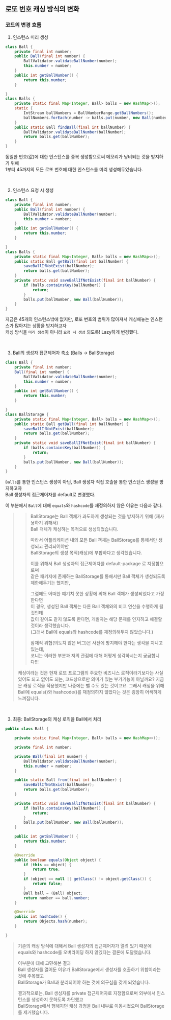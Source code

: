 ## 로또 번호 캐싱 방식의 변화

### 코드의 변경 흐름

1. 인스턴스 미리 생성
```java
class Ball {
    private final int number;
    public Ball(final int number) {
        BallValidator.validateBallNumber(number);
        this.number = number;
    }
    public int getBallNumber() {
        return this.number;
    }

}
class Balls {
    private static final Map<Integer, Ball> balls = new HashMap<>();
    static {
        IntStream ballNumbers = BallNumberRange.getBallNumbers();
        ballNumbers.forEach(number -> balls.put(number, new Ball(number)));
    }
    public static Ball findBall(final int ballNumber) {
        BallValidator.validateBallNumber(ballNumber);
        return balls.get(ballNumber);
    }
}
```
동일한 번호(값)에 대한 인스턴스를 중복 생성함으로써 메모리가 낭비되는 것을 방지하기 위해  
1부터 45까지의 모든 로또 번호에 대한 인스턴스를 미리 생성해두었습니다.

<br>

2. 인스턴스 요청 시 생성
```java
class Ball {
    private final int number;
    public Ball(final int number) {
        BallValidator.validateBallNumber(number);
        this.number = number;
    }
    public int getBallNumber() {
        return this.number;
    }

}
class Balls {
    private static final Map<Integer, Ball> balls = new HashMap<>();
    public static Ball getBall(final int ballNumber) {
        saveBallIfNotExist(ballNumber);
        return balls.get(ballNumber);
    }
    private static void saveBallIfNotExist(final int ballNumber) {
        if (balls.containsKey(ballNumber)) {
            return;
        }
        balls.put(ballNumber, new Ball(ballNumber));
    }
}
```
지금은 45개의 인스턴스밖에 없지만, 로또 번호의 범위가 많아져서 캐싱해놓는 인스턴스가 많아지는 상황을 방지하고자  
캐싱 방식을 `미리 생성`이 아니라 `요청 시 생성` 되도록! Lazy하게 변경했다.

<br>

3. Ball의 생성자 접근제어자 축소 (Balls -> BallStorage)
```java
class Ball {
    private final int number;
    Ball(final int number) {
        BallValidator.validateBallNumber(number);
        this.number = number;
    }
    public int getBallNumber() {
        return this.number;
    }

}
class BallStorage {
    private static final Map<Integer, Ball> balls = new HashMap<>();
    public static Ball getBall(final int ballNumber) {
        saveBallIfNotExist(ballNumber);
        return balls.get(ballNumber);
    }
    private static void saveBallIfNotExist(final int ballNumber) {
        if (balls.containsKey(ballNumber)) {
            return;
        }
        balls.put(ballNumber, new Ball(ballNumber));
    }
}
```
`Balls`를 통한 인스턴스 생성이 아닌, Ball 생성자 직접 호출을 통한 인스턴스 생성을 방지하고자  
Ball 생성자의 접근제어자를 default로 변경했다.

이 부분에서 `Ball`에 대해 `equals`와 `hashcode`를 재정의하지 않은 이유는 다음과 같다.

>> BallStorage는 Ball 객체가 과도하게 생성되는 것을 방지하기 위해 (재사용하기 위해서)  
>> Ball 객체가 캐싱하는 목적으로 생성되었습니다.  
>>
>> 따라서 어플리케이션 내의 모든 Ball 객체는 BallStorage를 통해서만 생성되고 관리되어야만  
>> BallStorage의 생성 목적(캐싱)에 부합하다고 생각했습니다.  
>>
>> 이를 위해서 Ball 생성자의 접근제어자를 default-package 로 지정함으로써  
>> 같은 패키지에 존재하는 BallStorage를 통해서만 Ball 객체가 생성되도록 제한해두기는 했지만,  
>>
>> 그럼에도 어떠한 예기치 못한 상황에 의해 Ball 객체가 생성되었다고 가정한다면  
>> 이 경우, 생성된 Ball 객체는 다른 Ball 객체와의 비교 연산을 수행하게 될 것인데  
>> 값이 같아도 같지 않도록 한다면, 개발자는 해당 문제를 인지하고 해결할 것이라 생각했습니다.  
>> (그래서 Ball에 equals와 hashcode를 재정의해두지 않았습니다.)  
>>
>> 잠재적 위협(의도치 않은 버그)은 사전에 방지해야 한다는 생각을 지니고 있는데,  
>> 코니는 이러한 부분과 저의 관점에 대해 어떻게 생각하시는지 궁금합니다!!!  
> 
> 캐싱이라는 것은 현재 로또 프로그램의 주요한 비즈니스 로직이라기보다는 사실 있어도 되고 없어도 되는, 코드상으로만 의미가 있는 부가기능이 아닐까요? 지금은 캐싱 로직을 적용했지만 나중에는 뺄 수도 있는 것이고요. 그래서 캐싱을 위해 Ball에 equals()와 hashcode()를 재정의하지 않았다는 것은 굉장히 어색하게 느껴집니다.  

<br>

3. 최종: BallStorage의 캐싱 로직을 Ball에서 처리 
```java
public class Ball {

    private static final Map<Integer, Ball> balls = new HashMap<>();

    private final int number;

    private Ball(final int number) {
        BallValidator.validateBallNumber(number);
        this.number = number;
    }

    public static Ball from(final int ballNumber) {
        saveBallIfNotExist(ballNumber);
        return balls.get(ballNumber);
    }

    private static void saveBallIfNotExist(final int ballNumber) {
        if (balls.containsKey(ballNumber)) {
            return;
        }
        balls.put(ballNumber, new Ball(ballNumber));
    }

    public int getBallNumber() {
        return this.number;
    }

    @Override
    public boolean equals(Object object) {
        if (this == object) {
            return true;
        }
        if (object == null || getClass() != object.getClass()) {
            return false;
        }
        Ball ball = (Ball) object;
        return number == ball.number;
    }

    @Override
    public int hashCode() {
        return Objects.hash(number);
    }

}
```
> 기존의 캐싱 방식에 대해서 Ball 생성자의 접근제어자가 열려 있기 때문에  
> equals와 hashcode를 오버라이딩 하지 않겠다는 결론에 도달했습니다.  
>
> 이부분에 대해 고민해본 결과  
> Ball 생성자를 열어둔 이유가 BallStorage에서 생성자를 호출하기 위함이라는 것에 주목했고  
> BallStorage가 Ball과 분리되어야 하는 것에 의구심을 갖게 되었습니다.  
>
> 결과적으로는, Ball 생성자를 private 접근제어자로 지정함으로써 외부에서 인스턴스를 생성하지 못하도록 차단했고  
> BallStorage에서 행해지던 캐싱 과정을 Ball 내부로 이동시켰으며 BallStorage를 제거했습니다.  
